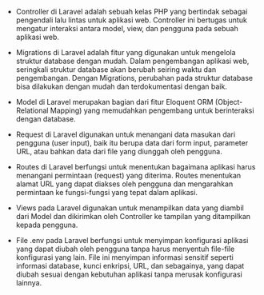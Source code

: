 - Controller di Laravel adalah sebuah kelas PHP yang bertindak sebagai pengendali lalu lintas untuk aplikasi web. Controller ini bertugas untuk mengatur interaksi antara model, view, dan pengguna pada sebuah aplikasi web.

- Migrations di Laravel adalah fitur yang digunakan untuk mengelola struktur database dengan mudah. Dalam pengembangan aplikasi web, seringkali struktur database akan berubah seiring waktu dan pengembangan. Dengan Migrations, perubahan pada struktur database bisa dilakukan dengan mudah dan terdokumentasi dengan baik.

- Model di Laravel merupakan bagian dari fitur Eloquent ORM (Object-Relational Mapping) yang memudahkan pengembang untuk berinteraksi dengan database. 

- Request di Laravel digunakan untuk menangani data masukan dari pengguna (user input), baik itu berupa data dari form input, parameter URL, atau bahkan data dari file yang diunggah oleh pengguna.

- Routes di Laravel berfungsi untuk menentukan bagaimana aplikasi harus menangani permintaan (request) yang diterima. Routes menentukan alamat URL yang dapat diakses oleh pengguna dan mengarahkan permintaan ke fungsi-fungsi yang tepat dalam aplikasi.

- Views pada Laravel digunakan untuk menampilkan data yang diambil dari Model dan dikirimkan oleh Controller ke tampilan yang ditampilkan kepada pengguna.

- File .env pada Laravel berfungsi untuk menyimpan konfigurasi aplikasi yang dapat diubah oleh pengguna tanpa harus menyentuh file-file konfigurasi yang lain. File ini menyimpan informasi sensitif seperti informasi database, kunci enkripsi, URL, dan sebagainya, yang dapat diubah sesuai dengan kebutuhan aplikasi tanpa merusak konfigurasi lainnya.